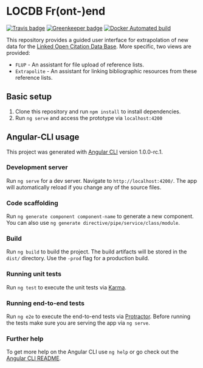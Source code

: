 # LOCDB Fr(ont-)end

[![Travis badge](https://travis-ci.org/locdb/locdb-frend.svg?branch=master)](https://travis-ci.org/)
[![Greenkeeper badge](https://badges.greenkeeper.io/locdb/locdb-frend.svg)](https://greenkeeper.io/)
[![Docker Automated build](https://img.shields.io/docker/automated/locdb/locdb-frend.svg)](https://hub.docker.com/r/locdb/locdb-frend/)

This repository provides a guided user interface for extrapolation of new data for the [Linked Open Citation Data Base](https://github.com/locdb/loc-db).
More specific, two views are provided:

- `FLUP` - An assistant for file upload of reference lists.
- `Extrapolite` - An assistant for linking bibliographic resources from these reference lists.

## Basic setup

1. Clone this repository and run `npm install` to install dependencies.
2. Run `ng serve` and access the prototype via `localhost:4200`

## Angular-CLI usage

This project was generated with [Angular CLI](https://github.com/angular/angular-cli) version 1.0.0-rc.1.

### Development server
Run `ng serve` for a dev server. Navigate to `http://localhost:4200/`. The app will automatically reload if you change any of the source files.

### Code scaffolding

Run `ng generate component component-name` to generate a new component. You can also use `ng generate directive/pipe/service/class/module`.

### Build

Run `ng build` to build the project. The build artifacts will be stored in the `dist/` directory. Use the `-prod` flag for a production build.

### Running unit tests

Run `ng test` to execute the unit tests via [Karma](https://karma-runner.github.io).

### Running end-to-end tests

Run `ng e2e` to execute the end-to-end tests via [Protractor](http://www.protractortest.org/).
Before running the tests make sure you are serving the app via `ng serve`.

### Further help

To get more help on the Angular CLI use `ng help` or go check out the [Angular CLI README](https://github.com/angular/angular-cli/blob/master/README.md).
